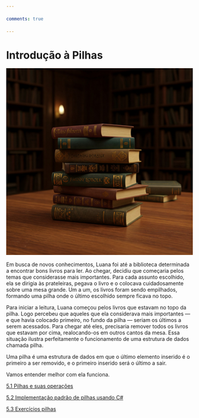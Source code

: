 ```yaml
---

comments: true

---
```


# **Introdução à Pilhas**

![Pilhas](pilhas.assets/pilhas.jpeg)

Em busca de novos conhecimentos, Luana foi até a biblioteca determinada a encontrar bons livros para ler. Ao chegar, decidiu que começaria pelos temas que considerasse mais importantes. Para cada assunto escolhido, ela se dirigia às prateleiras, pegava o livro e o colocava cuidadosamente sobre uma mesa grande. Um a um, os livros foram sendo empilhados, formando uma pilha onde o último escolhido sempre ficava no topo.

Para iniciar a leitura, Luana começou pelos livros que estavam no topo da pilha. Logo percebeu que aqueles que ela considerava mais importantes — e que havia colocado primeiro, no fundo da pilha — seriam os últimos a serem acessados. Para chegar até eles, precisaria remover todos os livros que estavam por cima, realocando-os em outros cantos da mesa. Essa situação ilustra perfeitamente o funcionamento de uma estrutura de dados chamada pilha.

Uma pilha é uma estrutura de dados em que o último elemento inserido é o primeiro a ser removido, e o primeiro inserido será o último a sair.

Vamos entender melhor com ela funciona.

[5.1 Pilhas e suas operações](../pilhas/pilhas-operacoes.md)

[5.2 Implementação padrão de pilhas usando C#](../pilhas/pilhas-c-sharp.md)

[5.3 Exercícios pilhas](../pilhas/exercicios-pilhas.md)
